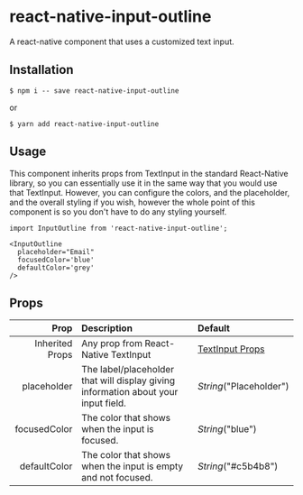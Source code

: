 # react-native-input-outline
A react-native component that uses a customized text input.

## Installation

    $ npm i -- save react-native-input-outline
   or
   

    $ yarn add react-native-input-outline
## Usage
This component inherits props from TextInput in the standard React-Native library, so you can essentially use it in the same way that you would use that TextInput. However, you can configure the colors, and the placeholder, and the overall styling if you wish, however the whole point of this component is so you don't have to do any styling yourself. 

    import InputOutline from 'react-native-input-outline';

    <InputOutline 
      placeholder="Email" 
      focusedColor='blue' 
      defaultColor='grey'
    />

  ## Props
  
| Prop  | Description  | Default  | 
|--:|:--|:--|
|Inherited Props|Any prop from React-Native TextInput|[TextInput Props](https://facebook.github.io/react-native/docs/textinput#props)|
| placeholder  | The label/placeholder that will display giving information about your input field.  | *String*("Placeholder") |
| focusedColor  |  The color that shows when the input is focused. |*String*("blue")  |
|defaultColor|The color that shows when the input is empty and not focused.|*String*("#c5b4b8")|
    
